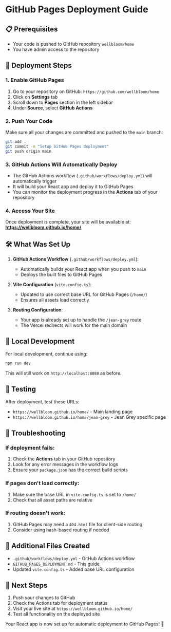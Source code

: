 # GitHub Pages Deployment Guide

## 📋 Prerequisites

- Your code is pushed to GitHub repository `wellbloom/home`
- You have admin access to the repository

## 🚀 Deployment Steps

### 1. Enable GitHub Pages

1. Go to your repository on GitHub: `https://github.com/wellbloom/home`
2. Click on **Settings** tab
3. Scroll down to **Pages** section in the left sidebar
4. Under **Source**, select **GitHub Actions**

### 2. Push Your Code

Make sure all your changes are committed and pushed to the `main` branch:

```bash
git add .
git commit -m "Setup GitHub Pages deployment"
git push origin main
```

### 3. GitHub Actions Will Automatically Deploy

- The GitHub Actions workflow (`.github/workflows/deploy.yml`) will automatically trigger
- It will build your React app and deploy it to GitHub Pages
- You can monitor the deployment progress in the **Actions** tab of your repository

### 4. Access Your Site

Once deployment is complete, your site will be available at:
**https://wellbloom.github.io/home/**

## 🛠️ What Was Set Up

1. **GitHub Actions Workflow** (`.github/workflows/deploy.yml`):
   - Automatically builds your React app when you push to `main`
   - Deploys the built files to GitHub Pages

2. **Vite Configuration** (`vite.config.ts`):
   - Updated to use correct base URL for GitHub Pages (`/home/`)
   - Ensures all assets load correctly

3. **Routing Configuration**:
   - Your app is already set up to handle the `/jean-grey` route
   - The Vercel redirects will work for the main domain

## 🔧 Local Development

For local development, continue using:
```bash
npm run dev
```

This will still work on `http://localhost:8080` as before.

## 📱 Testing

After deployment, test these URLs:
- `https://wellbloom.github.io/home/` - Main landing page
- `https://wellbloom.github.io/home/jean-grey` - Jean Grey specific page

## 🚨 Troubleshooting

### If deployment fails:
1. Check the **Actions** tab in your GitHub repository
2. Look for any error messages in the workflow logs
3. Ensure your `package.json` has the correct build scripts

### If pages don't load correctly:
1. Make sure the base URL in `vite.config.ts` is set to `/home/`
2. Check that all asset paths are relative

### If routing doesn't work:
1. GitHub Pages may need a `404.html` file for client-side routing
2. Consider using hash-based routing if needed

## 📄 Additional Files Created

- `.github/workflows/deploy.yml` - GitHub Actions workflow
- `GITHUB_PAGES_DEPLOYMENT.md` - This guide
- Updated `vite.config.ts` - Added base URL configuration

## 🎯 Next Steps

1. Push your changes to GitHub
2. Check the Actions tab for deployment status
3. Visit your live site at `https://wellbloom.github.io/home/`
4. Test all functionality on the deployed site

Your React app is now set up for automatic deployment to GitHub Pages! 🎉 